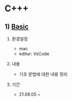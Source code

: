 # C+++

## 1) [Basic](./basic/)

1. 환경설정
    - mac
    - editor: VsCode

2. 내용
   - 기초 문법에 대한 내용 정리
   
3. 기간
   - 21.08.05 ~ 